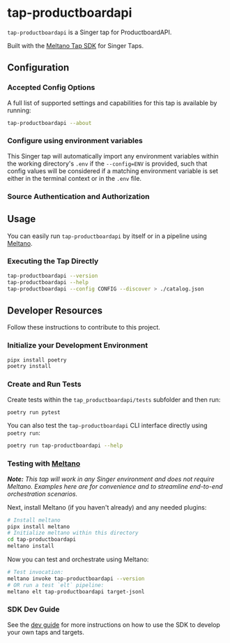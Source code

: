 # tap-productboardapi

`tap-productboardapi` is a Singer tap for ProductboardAPI.

Built with the [Meltano Tap SDK](https://sdk.meltano.com) for Singer Taps.

<!--

Developer TODO: Update the below as needed to correctly describe the install procedure. For instance, if you do not have a PyPi repo, or if you want users to directly install from your git repo, you can modify this step as appropriate.

## Installation

Install from PyPi:

```bash
pipx install tap-productboardapi
```

Install from GitHub:

```bash
pipx install git+https://github.com/ORG_NAME/tap-productboardapi.git@main
```

-->

## Configuration

### Accepted Config Options

<!--
Developer TODO: Provide a list of config options accepted by the tap.

This section can be created by copy-pasting the CLI output from:

```
tap-productboardapi --about --format=markdown
```
-->

A full list of supported settings and capabilities for this
tap is available by running:

```bash
tap-productboardapi --about
```

### Configure using environment variables

This Singer tap will automatically import any environment variables within the working directory's
`.env` if the `--config=ENV` is provided, such that config values will be considered if a matching
environment variable is set either in the terminal context or in the `.env` file.

### Source Authentication and Authorization

<!--
Developer TODO: If your tap requires special access on the source system, or any special authentication requirements, provide those here.
-->

## Usage

You can easily run `tap-productboardapi` by itself or in a pipeline using [Meltano](https://meltano.com/).

### Executing the Tap Directly

```bash
tap-productboardapi --version
tap-productboardapi --help
tap-productboardapi --config CONFIG --discover > ./catalog.json
```

## Developer Resources

Follow these instructions to contribute to this project.

### Initialize your Development Environment

```bash
pipx install poetry
poetry install
```

### Create and Run Tests

Create tests within the `tap_productboardapi/tests` subfolder and
  then run:

```bash
poetry run pytest
```

You can also test the `tap-productboardapi` CLI interface directly using `poetry run`:

```bash
poetry run tap-productboardapi --help
```

### Testing with [Meltano](https://www.meltano.com)

_**Note:** This tap will work in any Singer environment and does not require Meltano.
Examples here are for convenience and to streamline end-to-end orchestration scenarios._

<!--
Developer TODO:
Your project comes with a custom `meltano.yml` project file already created. Open the `meltano.yml` and follow any "TODO" items listed in
the file.
-->

Next, install Meltano (if you haven't already) and any needed plugins:

```bash
# Install meltano
pipx install meltano
# Initialize meltano within this directory
cd tap-productboardapi
meltano install
```

Now you can test and orchestrate using Meltano:

```bash
# Test invocation:
meltano invoke tap-productboardapi --version
# OR run a test `elt` pipeline:
meltano elt tap-productboardapi target-jsonl
```

### SDK Dev Guide

See the [dev guide](https://sdk.meltano.com/en/latest/dev_guide.html) for more instructions on how to use the SDK to
develop your own taps and targets.
